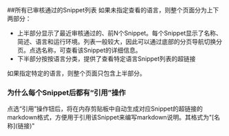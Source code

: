 ##所有已审核通过的Snippet列表
如果未指定查看的语言，则整个页面分为上下两部分：

* 上半部分显示了最近审核通过的、前N个Snippet。每个Snippet显示了名称、简述、语言和运行环境。列表一般较大，因此可以通过底部的分页导航切换分页。点选名称，可查看该Snippet的详细信息。
* 下半部分按按语言分类，提供了查看特定语言Snippet列表的超链接

如果指定特定的语言，则整个页面只包含上半部分。



### 为什么每个Snippet后都有“引用”操作
点选“引用”操作钮后，将在内存剪贴板中自动生成对应Snippet的超链接的markdown格式，方便用于引用该Snippet来编写markdown说明。其格式为"\[名称\]\(链接\)"